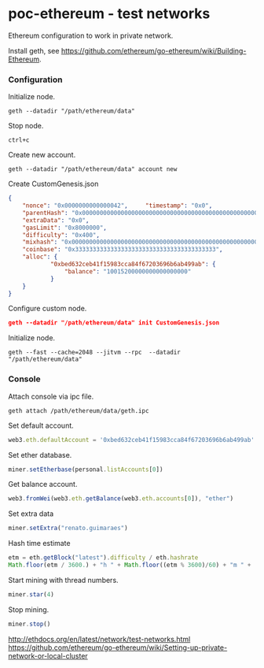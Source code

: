 # poc-ethereum - test networks
Ethereum configuration to work in private network.

Install geth, see https://github.com/ethereum/go-ethereum/wiki/Building-Ethereum.

### Configuration

Initialize node.
```shell
geth --datadir "/path/ethereum/data"
```

Stop node.
```shell
ctrl+c
```

Create new account.
```shell
geth --datadir "/path/ethereum/data" account new
```

Create CustomGenesis.json
```json
{
    "nonce": "0x0000000000000042",     "timestamp": "0x0",
    "parentHash": "0x0000000000000000000000000000000000000000000000000000000000000000",
    "extraData": "0x0",     
    "gasLimit": "0x8000000",     
    "difficulty": "0x400",
    "mixhash": "0x0000000000000000000000000000000000000000000000000000000000000000",
    "coinbase": "0x3333333333333333333333333333333333333333",     
    "alloc": {
            "0xbed632ceb41f15983cca84f67203696b6ab499ab": {
           	    "balance": "10015200000000000000000"
            }
    }
}
```

Configure custom node.
```json
geth --datadir "/path/ethereum/data" init CustomGenesis.json
```

Initialize node.
```shell
geth --fast --cache=2048 --jitvm --rpc  --datadir "/path/ethereum/data"
```

### Console

Attach console via ipc file.
```shell
geth attach /path/ethereum/data/geth.ipc
```
Set default account.
```javascript
web3.eth.defaultAccount = '0xbed632ceb41f15983cca84f67203696b6ab499ab'
```
Set ether database.
```javascript
miner.setEtherbase(personal.listAccounts[0])
```
Get balance account.
```javascript
web3.fromWei(web3.eth.getBalance(web3.eth.accounts[0]), "ether")
```
Set extra data
```javascript
miner.setExtra("renato.guimaraes")
```
Hash time estimate
```javascript
etm = eth.getBlock("latest").difficulty / eth.hashrate
Math.floor(etm / 3600.) + "h " + Math.floor((etm % 3600)/60) + "m " +  Math.floor(etm % 60) + "s"
```
Start mining with thread numbers.
```javascript
miner.star(4)
```
Stop mining.
```javascript
miner.stop()
```

http://ethdocs.org/en/latest/network/test-networks.html
https://github.com/ethereum/go-ethereum/wiki/Setting-up-private-network-or-local-cluster
